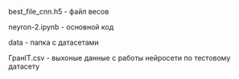 best_file_cnn.h5 - файл весов

neyron-2.ipynb - основной код

data - папка с датасетами

ГранIT.csv - выхоные данные с работы нейросети по тестовому датасету
